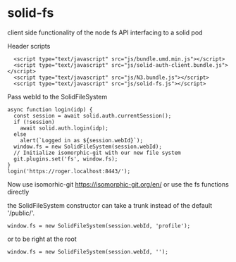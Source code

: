 # solid-fs
client side functionality of the node fs API interfacing to a solid pod

Header scripts
```
  <script type="text/javascript" src="js/bundle.umd.min.js"></script>
  <script type="text/javascript" src="js/solid-auth-client.bundle.js"></script>
  <script type="text/javascript" src="js/N3.bundle.js"></script>
  <script type="text/javascript" src="js/solid-fs.js"></script>

```

Pass webId to the SolidFileSystem
```
async function login(idp) {
  const session = await solid.auth.currentSession();
  if (!session)
    await solid.auth.login(idp);
  else
    alert(`Logged in as ${session.webId}`);
  window.fs = new SolidFileSystem(session.webId);
  // Initialize isomorphic-git with our new file system
  git.plugins.set('fs', window.fs);
}
login('https://roger.localhost:8443/');        

```

Now use isomorhic-git https://isomorphic-git.org/en/ or use the fs functions directly

the SolidFileSystem constructor can take a trunk instead of the default '/public/'.

```
window.fs = new SolidFileSystem(session.webId, 'profile');
```
or to be right at the root

```
window.fs = new SolidFileSystem(session.webId, '');
```
